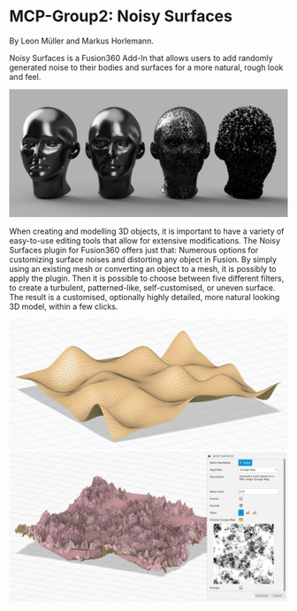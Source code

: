# MCP-Group2: Noisy Surfaces

By Leon Müller and Markus Horlemann.

Noisy Surfaces is a Fusion360 Add-In that allows users to add randomly generated noise to their bodies and surfaces for a more natural, rough look and feel.

![TrailerImage](/resources/readme/heads.png)

When creating and modelling 3D objects, it is important to have a variety of easy-to-use editing tools that allow for extensive modifications. The Noisy Surfaces plugin for Fusion360 offers just that: Numerous options for customizing surface noises and distorting any object in Fusion. By simply using an existing mesh or converting an object to a mesh, it is possibly to apply the plugin. Then it is possible to choose between five different filters, to create a turbulent, patterned-like, self-customised, or uneven surface. The result is a customised, optionally highly detailed, more natural looking 3D model, within a few clicks.

![TrailerImage](/resources/readme/valueNoisePlane.png)
![TrailerImage](/resources/readme/working.png)



